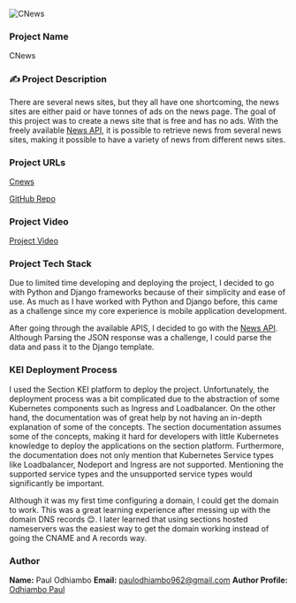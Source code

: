 ![CNews](https://raw.githubusercontent.com/paulodhiambo/engineering-education/k8-enged-hackathon-news-app/content/articles/k8-news-app/outline.png)

### Project Name

CNews

### ✍ Project Description
There are several news sites, but they all have one shortcoming, the news sites are either paid or have tonnes of ads on the news page. The goal of this project was to create a news site that is free and has no ads. With the freely available [News API](https://newsapi.org/), it is possible to retrieve news from several news sites, making it possible to have a variety of news from different news sites.

### Project URLs

[Cnews](https://codemechanic.xyz)

[GitHub Repo](https://github.com/paulodhiambo/django-todolist)


### Project Video

[Project Video]()

### Project Tech Stack

Due to limited time developing and deploying the project, I decided to go with Python and Django frameworks because of their simplicity and ease of use. As much as I have worked with Python and Django before, this came as a challenge since my core experience is mobile application development.

After going through the available APIS, I decided to go with the [News API](https://newsapi.org/docs/endpoints/top-headlines). Although Parsing the JSON response was a challenge, I could parse the data and pass it to the Django template.

### KEI Deployment Process
I used the Section KEI platform to deploy the project. Unfortunately, the deployment process was a bit complicated due to the abstraction of some Kubernetes components such as Ingress and Loadbalancer. On the other hand, the documentation was of great help by not having an in-depth explanation of some of the concepts. The section documentation assumes some of the concepts, making it hard for developers with little Kubernetes knowledge to deploy the applications on the section platform. Furthermore, the documentation does not only mention that Kubernetes Service types like Loadbalancer, Nodeport and Ingress are not supported. Mentioning the supported service types and the unsupported service types would significantly be important. 

Although it was my first time configuring a domain, I could get the domain to work. This was a great learning experience after messing up with the domain DNS records 😊. I later learned that using sections hosted nameservers was the easiest way to get the domain working instead of going the CNAME and A records way.

### Author
**Name:** Paul Odhiambo
**Email:** paulodhiambo962@gmail.com
**Author Profile:** [Odhiambo Paul](https://www.section.io/engineering-education/authors/odhiambo-paul/)
